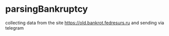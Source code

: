 # parsingBankruptcy
collecting data from the site  https://old.bankrot.fedresurs.ru  and sending via telegram
